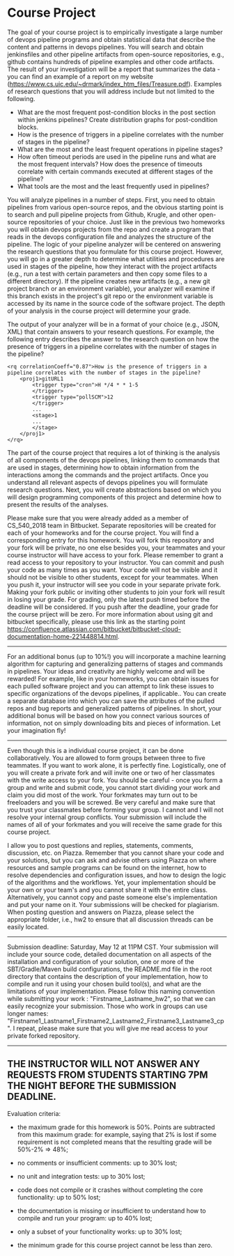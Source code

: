 # Course Project

The goal of your course project is to empirically investigate a large number of devops pipeline programs and obtain statistical data that describe the content and patterns in devops pipelines. You will search and obtain jenkinsfiles and other pipeline artifacts from open-source repositories, e.g., github contains hundreds of pipeline examples and other code artifacts. The result of your investigation will be a report that summarizes the data - you can find an example of a report on my website (https://www.cs.uic.edu/~drmark/index_htm_files/Treasure.pdf). Examples of research questions that you will address include but not limited to the following.
* What are the most frequent post-condition blocks in the post section within jenkins pipelines? Create distribution graphs for post-condition blocks.
* How is the presence of triggers in a pipeline correlates with the number of stages in the pipeline?
* What are the most and the least frequent operations in pipeline stages?
* How often timeout periods are used in the pipeline runs and what are the most frequent intervals? How does the presence of timeouts correlate with certain commands executed at different stages of the pipeline?
* What tools are the most and the least frequently used in pipelines?

You will analyze pipelines in a number of steps. First, you need to obtain pipelines from various open-source repos, and the obvious starting point is to search and pull pipeline projects from Github, Krugle, and other open-source repositories of your choice. Just like in the previous two homeworks you will obtain devops projects from the repo and create a program that reads in the devops configuration file and analyzes the structure of the pipeline. The logic of your pipeline analyzer will be centered on answering the research questions that you formulate for this course project. However, you will go in a greater depth to determine what utilities and procedures are used in stages of the pipeline, how they interact with the project artifacts (e.g., run a test with certain parameters and then copy some files to a different directory). If the pipeline creates new artifacts (e.g., a new git project branch or an environment variable), your analyzer will examine if this branch exists in the project's git repo or the environment variable is accessed by its name in the source code of the software project. The depth of your analysis in the course project will determine your grade.

The output of your analyzer will be in a format of your choice (e.g., JSON, XML) that contain answers to your research questions. For example, the following entry describes the answer to the research question on how the presence of triggers in a pipeline correlates with the number of stages in the pipeline?
```
<rq correlationCoeff="0.87">How is the presence of triggers in a pipeline correlates with the number of stages in the pipeline?
	<proj1>gitURL1
		<trigger type="cron">H */4 * * 1-5
		</trigger>
		<trigger type="pollSCM">12
		</trigger>
		...
		<stage>1
		...
		</stage>
	</proj1>
</rq>
```

The part of the course project that requires a lot of thinking is the analysis of all components of the devops pipelines, linking them to commands that are used in stages, determining how to obtain information from the interactions among the commands and the project artifacts. Once you understand all relevant aspects of devops pipelines you will formulate research questions. Next, you will create abstractions based on which you will design programming components of this project and determine how to present the results of the analyses.

Please make sure that you were already added as a member of CS_540_2018 team in Bitbucket. Separate repositories will be created for each of your homeworks and for the course project. You will find a corresponding entry for this homework. You will fork this repository and your fork will be private, no one else besides you, your teammates and your course instructor will have access to your fork. Please remember to grant a read access to your repository to your instructor. You can commit and push your code as many times as you want. Your code will not be visible and it should not be visible to other students, except for your teammates. When you push it, your instructor will see you code in your separate private fork. Making your fork public or inviting other students to join your fork will result in losing your grade. For grading, only the latest push timed before the deadline will be considered. If you push after the deadline, your grade for the course priject will be zero. For more information about using git and bitbucket specifically, please use this link as the starting point https://confluence.atlassian.com/bitbucket/bitbucket-cloud-documentation-home-221448814.html.

------

For an additional bonus (up to 10%!) you will incorporate a machine learning algorithm for capturing and generalizing patterns of stages and commands in pipelines. Your ideas and creativity are highly welcome and will be rewarded! For example, like in your homeworks, you can obtain issues for each pulled software project and you can attempt to link these issues to specific organizations of the devops pipelines, if applicable.. You can create a separate database into which you can save the attributes of the pulled repos and bug reports and generalized patterns of pipelines. In short, your additional bonus will be based on how you connect various sources of information, not on simply downloading bits and pieces of information. Let your imagination fly!

------

Even though this is a individual course project, it can be done collaboratively. You are allowed to form groups between three to five teammates. If you want to work alone, it is perfectly fine. Logistically, one of you will create a private fork and will invite one or two of her classmates with the write access to your fork. You should be careful - once you form a group and write and submit code, you cannot start dividing your work and claim you did most of the work. Your forkmates may turn out to be freeloaders and you will be screwed. Be very careful and make sure that you trust your classmates before forming your group. I cannot and I will not resolve your internal group conflicts. Your submission will include the names of all of your forkmates and you will receive the same grade for this course project. 

I allow you to post questions and replies, statements, comments, discussion, etc. on Piazza. Remember that you cannot share your code and your solutions, but you can ask and advise others using Piazza on where resources and sample programs can be found on the internet, how to resolve dependencies and configuration issues, and how to design the logic of the algorithms and the workflows. Yet, your implementation should be your own or your team's and you cannot share it with the entire class. Alternatively, you cannot copy and paste someone else's implementation and put your name on it. Your submissions will be checked for plagiarism. When posting question and answers on Piazza, please select the appropriate folder, i.e., hw2 to ensure that all discussion threads can be easily located.

------

Submission deadline: Saturday, May 12 at 11PM CST. Your submission will include your source code, detailed documentation on all aspects of the installation and configuration of your solution, one or more of the SBT/Gradle/Maven build configurations, the README.md file in the root directory that contains the description of your implementation, how to compile and run it using your chosen build tool(s), and what are the limitations of your implementation. Please follow this naming convention while submitting your work : "Firstname_Lastname_hw2", so that we can easily recognize your submission. Those who work in groups can use longer names: "Firstname1_Lastname1_Firstname2_Lastname2_Firstname3_Lastname3_cp". I repeat, please make sure that you will give me read access to your private forked repository.

------
THE INSTRUCTOR WILL NOT ANSWER ANY REQUESTS FROM STUDENTS STARTING 7PM THE NIGHT BEFORE THE SUBMISSION DEADLINE.
------

Evaluation criteria:
* the maximum grade for this homework is 50%. Points are subtracted from this maximum grade: for example, saying that 2% is lost if some requirement is not completed means that the resulting grade will be 50%-2% => 48%;

* no comments or insufficient comments: up to 30% lost;

* no unit and integration tests: up to 30% lost;

* code does not compile or it crashes without completing the core functionality: up to 50% lost;

* the documentation is missing or insufficient to understand how to compile and run your program: up to 40% lost;

* only a subset of your functionality works: up to 30% lost;

* the minimum grade for this course project cannot be less than zero.

